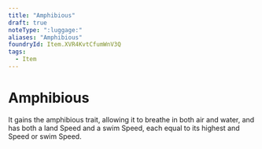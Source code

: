 ```yaml
---
title: "Amphibious"
draft: true
noteType: ":luggage:"
aliases: "Amphibious"
foundryId: Item.XVR4KvtCfumWnV3Q
tags:
  - Item
---
```


# Amphibious

It gains the amphibious trait, allowing it to breathe in both air and water, and has both a land Speed and a swim Speed, each equal to its highest and Speed or swim Speed.
